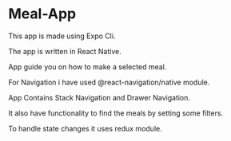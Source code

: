 # Meal-App
This app is made using Expo Cli.

The app is written in React Native.

App guide you on how to make a selected meal.

For Navigation i have used @react-navigation/native module.

App Contains Stack Navigation and Drawer Navigation.

It also have functionality to find the meals by setting some filters.

To handle state changes it uses redux module.
